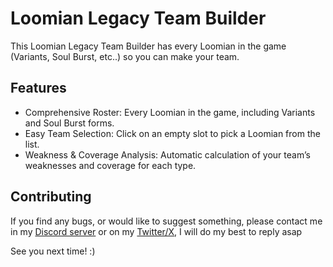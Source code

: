 # Loomian Legacy Team Builder
This Loomian Legacy Team Builder has every Loomian in the game (Variants, Soul Burst, etc..) so you can make your team.

## Features
- Comprehensive Roster: Every Loomian in the game, including Variants and Soul Burst forms.
- Easy Team Selection: Click on an empty slot to pick a Loomian from the list.
- Weakness & Coverage Analysis: Automatic calculation of your team’s weaknesses and coverage for each type.

## Contributing
If you find any bugs, or would like to suggest something, please contact me in my [Discord server](https://discord.gg/RffbUar) or on my [Twitter/X](https://x.com/Hydrelis_), I will do my best to reply asap

See you next time! :)
